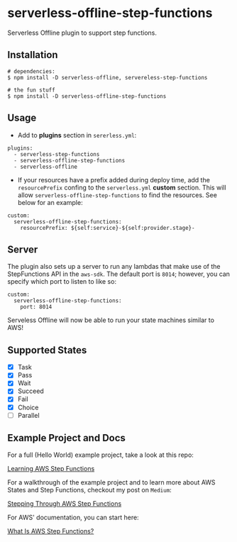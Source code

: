 # serverless-offline-step-functions
Serverless Offline plugin to support step functions.

## Installation
```
# dependencies:
$ npm install -D serverless-offline, servereless-step-functions

# the fun stuff
$ npm install -D serverless-offline-step-functions
```

## Usage
- Add to **plugins** section in `sererless.yml`:

```
plugins:
  - serverless-step-functions
  - serverless-offline-step-functions
  - serverless-offline
```
- If your resources have a prefix added during deploy time, add the `resourcePrefix` confing to the `serverless.yml` **custom** section. This will allow `serverless-offline-step-functions` to find the resources. See below for an example:
```
custom:
  serverless-offline-step-functions:
    resourcePrefix: ${self:service}-${self:provider.stage}-
```

## Server
The plugin also sets up a server to run any lambdas that make use of the StepFunctions API in the `aws-sdk`. The default port is `8014`; however, you can specify which port to listen to like so:
```
custom:
  serverless-offline-step-functions:
    port: 8014
```

Serveless Offline will now be able to run your state machines similar to AWS!

## Supported States
- [x] Task
- [x] Pass
- [x] Wait
- [x] Succeed
- [x] Fail
- [x] Choice
- [ ] Parallel

## Example Project and Docs
For a full (Hello World) example project, take a look at this repo:

[Learning AWS Step Functions](https://github.com/jkruse14/learning-aws-step-functions)

For a walkthrough of the example project and to learn more about AWS States and Step Functions, checkout my post on `Medium`:

[Stepping Through AWS Step Functions]()

For AWS' documentation, you can start here:

[What Is AWS Step Functions?](https://docs.aws.amazon.com/step-functions/latest/dg/welcome.html)
